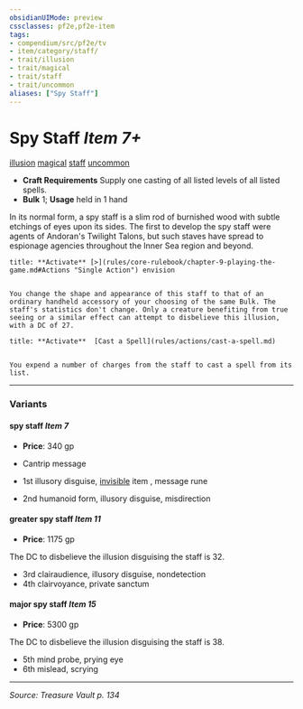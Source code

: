 ```yaml
---
obsidianUIMode: preview
cssclasses: pf2e,pf2e-item
tags:
- compendium/src/pf2e/tv
- item/category/staff/
- trait/illusion
- trait/magical
- trait/staff
- trait/uncommon
aliases: ["Spy Staff"]
---
```

# Spy Staff *Item 7+*  
[illusion](rules/traits/illusion.md "Illusion School Trait")  [magical](rules/traits/magical.md "Magical Item Trait")  [staff](rules/traits/staff.md "Staff Item Trait")  [uncommon](rules/traits/uncommon.md "Uncommon Rarity Trait")  

- **Craft Requirements** Supply one casting of all listed levels of all listed spells.
- **Bulk** 1; **Usage** held in 1 hand

In its normal form, a spy staff is a slim rod of burnished wood with subtle etchings of eyes upon its sides. The first to develop the spy staff were agents of Andoran's Twilight Talons, but such staves have spread to espionage agencies throughout the Inner Sea region and beyond.

```ad-embed-ability
title: **Activate** [>](rules/core-rulebook/chapter-9-playing-the-game.md#Actions "Single Action") envision


You change the shape and appearance of this staff to that of an ordinary handheld accessory of your choosing of the same Bulk. The staff's statistics don't change. Only a creature benefiting from true seeing or a similar effect can attempt to disbelieve this illusion, with a DC of 27.
```

```ad-embed-ability
title: **Activate**  [Cast a Spell](rules/actions/cast-a-spell.md)


You expend a number of charges from the staff to cast a spell from its list.
```

---

### Variants

#### spy staff *Item 7*

- **Price**: 340 gp

- Cantrip message
- 1st illusory disguise, [invisible](rules/conditions.md#Invisible) item , message rune
- 2nd humanoid form, illusory disguise, misdirection

#### greater spy staff *Item 11*

- **Price**: 1175 gp

The DC to disbelieve the illusion disguising the staff is 32.

- 3rd clairaudience, illusory disguise, nondetection
- 4th clairvoyance, private sanctum

#### major spy staff *Item 15*

- **Price**: 5300 gp

The DC to disbelieve the illusion disguising the staff is 38.

- 5th mind probe, prying eye
- 6th mislead, scrying

---
*Source: Treasure Vault p. 134*